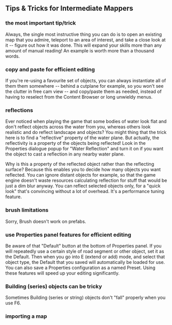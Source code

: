 ## Tips & Tricks for Intermediate Mappers

### the most important tip/trick

Always, the single most instructive thing you can do is to open an existing map that you admire, teleport to an area of interest, and take a close look at it -- figure out how it was done.  This will expand your skills more than any amount of manual reading!  An example is worth more than a thousand words.

### copy and paste for efficient editing

If you're re-using a favourite set of objects, you can always instantiate all of them them somewhere -- behind a cutplane for example, so you won't see the clutter in free cam view -- and copy/paste them as needed, instead of having to reselect from the Content Browser or long unwieldy menus.

### reflections

Ever noticed when playing the game that some bodies of water look flat and don't reflect objects across the water from you, whereas others look realistic and do reflect landscape and objects?  You might thing that the trick here is to find a "reflective" property of the water plane.  But actually, the reflectivity is a property of the objects being reflected!  Look in the Properties dialogue popup for "Water Reflection" and turn it on if you want the object to cast a reflection in any nearby water plane.

Why is this a property of the reflected object rather than the reflecting surface?  Because this enables you to decide how many objects you want reflected.  You can ignore distant objects for example, so that the game engine doesn't waste resources calculating reflection for stuff that would be just a dim blur anyway.  You can reflect selected objects only, for a "quick look" that's convincing without a lot of overhead.  It's a performance tuning feature.

### brush limitations

Sorry, Brush doesn't work on prefabs.

### use Properties panel features for efficient editing

Be aware of that "Default" button at the bottom of Properties panel.  If you will repeatedly use a certain style of road segment or other object, set it as the Default.  Then when you go into E (extend or add) mode, and select that object type, the Default that you saved will automatically be loaded for use.  You can also save a Properties configuration as a named Preset.  Using these features will speed up your editing significantly.

### Building (series) objects can be tricky

Sometimes Building (series or string) objects don't "fall" properly when you use F6.

### importing a map

